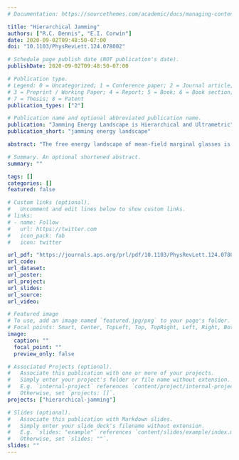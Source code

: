 ```yaml
---
# Documentation: https://sourcethemes.com/academic/docs/managing-content/

title: "Hierarchical Jamming"
authors: ["R.C. Dennis", "E.I. Corwin"]
date: 2020-09-02T09:48:50-07:00
doi: "10.1103/PhysRevLett.124.078002"

# Schedule page publish date (NOT publication's date).
publishDate: 2020-09-02T09:48:50-07:00

# Publication type.
# Legend: 0 = Uncategorized; 1 = Conference paper; 2 = Journal article;
# 3 = Preprint / Working Paper; 4 = Report; 5 = Book; 6 = Book section;
# 7 = Thesis; 8 = Patent
publication_types: ["2"]

# Publication name and optional abbreviated publication name.
publication: "Jamming Energy Landscape is Hierarchical and Ultrametric"
publication_short: "jamming energy landscape"

abstract: "The free energy landscape of mean-field marginal glasses is ultrametric. We demonstrate that this feature persists in finite three-dimensional systems that are out of equilibrium by finding sets of minima, which are nearby in configuration space. By calculating the distance between these nearby minima, we produce a small region of the distance metric. This metric exhibits a clear hierarchical structure and shows the signature of an ultrametric space. That such a hierarchy exists for the jamming energy landscape provides direct evidence for the existence of a marginal phase along the zero temperature jamming line."

# Summary. An optional shortened abstract.
summary: ""

tags: []
categories: []
featured: false

# Custom links (optional).
#   Uncomment and edit lines below to show custom links.
# links:
# - name: Follow
#   url: https://twitter.com
#   icon_pack: fab
#   icon: twitter

url_pdf: "https://journals.aps.org/prl/pdf/10.1103/PhysRevLett.124.078002"
url_code:
url_dataset:
url_poster:
url_project:
url_slides:
url_source:
url_video:

# Featured image
# To use, add an image named `featured.jpg/png` to your page's folder.
# Focal points: Smart, Center, TopLeft, Top, TopRight, Left, Right, BottomLeft, Bottom, BottomRight.
image:
  caption: ""
  focal_point: ""
  preview_only: false

# Associated Projects (optional).
#   Associate this publication with one or more of your projects.
#   Simply enter your project's folder or file name without extension.
#   E.g. `internal-project` references `content/project/internal-project/index.md`.
#   Otherwise, set `projects: []`.
projects: ["hierarchical-jamming"]

# Slides (optional).
#   Associate this publication with Markdown slides.
#   Simply enter your slide deck's filename without extension.
#   E.g. `slides: "example"` references `content/slides/example/index.md`.
#   Otherwise, set `slides: ""`.
slides: ""
---
```

